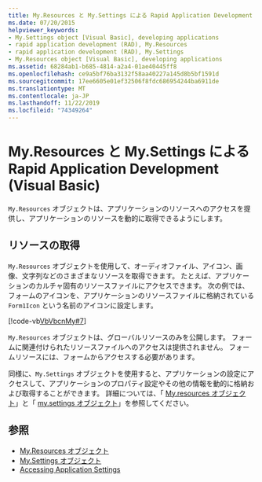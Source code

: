 ```yaml
---
title: My.Resources と My.Settings による Rapid Application Development
ms.date: 07/20/2015
helpviewer_keywords:
- My.Settings object [Visual Basic], developing applications
- rapid application development (RAD), My.Resources
- rapid application development (RAD), My.Settings
- My.Resources object [Visual Basic], developing applications
ms.assetid: 68284ab1-b685-4814-a2a4-01ae40445ff8
ms.openlocfilehash: ce9a5bf76ba3132f58aa40227a145d8b5bf1591d
ms.sourcegitcommit: 17ee6605e01ef32506f8fdc686954244ba6911de
ms.translationtype: MT
ms.contentlocale: ja-JP
ms.lasthandoff: 11/22/2019
ms.locfileid: "74349264"
---
```

# <a name="rapid-application-development-with-myresources-and-mysettings-visual-basic"></a>My.Resources と My.Settings による Rapid Application Development (Visual Basic)

`My.Resources` オブジェクトは、アプリケーションのリソースへのアクセスを提供し、アプリケーションのリソースを動的に取得できるようにします。  
  
## <a name="retrieving-resources"></a>リソースの取得  

 `My.Resources` オブジェクトを使用して、オーディオファイル、アイコン、画像、文字列などのさまざまなリソースを取得できます。 たとえば、アプリケーションのカルチャ固有のリソースファイルにアクセスできます。 次の例では、フォームのアイコンを、アプリケーションのリソースファイルに格納されている `Form1Icon` という名前のアイコンに設定します。  
  
 [!code-vb[VbVbcnMy#7](~/samples/snippets/visualbasic/VS_Snippets_VBCSharp/VbVbcnMy/VB/Class1.vb#7)]  
  
 `My.Resources` オブジェクトは、グローバルリソースのみを公開します。 フォームに関連付けられたリソースファイルへのアクセスは提供されません。 フォームリソースには、フォームからアクセスする必要があります。  
  
 同様に、`My.Settings` オブジェクトを使用すると、アプリケーションの設定にアクセスして、アプリケーションのプロパティ設定やその他の情報を動的に格納および取得することができます。 詳細については、「 [My.resources オブジェクト](../../../visual-basic/language-reference/objects/my-resources-object.md)」と「 [my.settings オブジェクト](../../../visual-basic/language-reference/objects/my-settings-object.md)」を参照してください。  
  
## <a name="see-also"></a>参照

- [My.Resources オブジェクト](../../../visual-basic/language-reference/objects/my-resources-object.md)
- [My.Settings オブジェクト](../../../visual-basic/language-reference/objects/my-settings-object.md)
- [Accessing Application Settings](../../../visual-basic/developing-apps/programming/app-settings/index.md)
